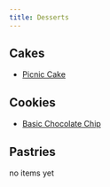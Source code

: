 ```yaml
---
title: Desserts
---
```

## Cakes
- [Picnic Cake](/desserts/picnic_cake.md)

## Cookies
- [Basic Chocolate Chip](/desserts/basic_chocolate_chip.md)

## Pastries
no items yet